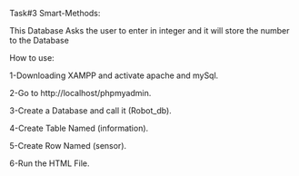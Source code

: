 Task#3 Smart-Methods:

This Database Asks the user to enter in integer and it will store the number to the Database

How to use:

1-Downloading XAMPP and activate apache and mySql. 

2-Go to http://localhost/phpmyadmin.

3-Create a Database and call it (Robot_db).

4-Create Table Named (information).

5-Create Row Named (sensor).

6-Run the HTML File.